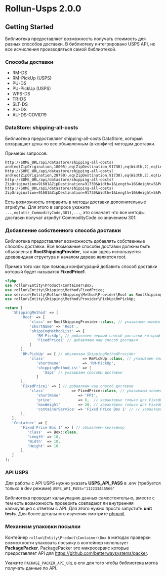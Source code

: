 # Rollun-Usps 2.0.0

## Getting Started
Библиотека предоставляет возможность получать стоимость для разных способов доставки. В библиотеку интегрировано USPS API, но все исчисления производяться самой библиотекой.

### Способы доставки ###
- RM-DS
- RM-PickUp (USPS)
- PU-DS
- PU-PickUp (USPS)
- WPS-DS
- TR-DS
- SLT-DS
- AU-DS
- AU-DS-COVID19


### DataStore: shipping-all-costs
Библиотека предоставляет shipping-all-costs DataStore, который возвращает цены по все объявленным (в конфиге) методам доставки. 

Примеры запросов:
```
http://SOME_URL/api/datastore/shipping-all-costs?and(eq(ZipOrigination,10005),eq(ZipDestination,91730),eq(Width,2),eq(Length,2),eq(Height,5),eq(Pounds,2),ne(cost,null()))&sort(+cost)&limit(50)
http://SOME_URL/api/datastore/shipping-all-costs?and(eq(ZipOrigination,28790),eq(ZipDestination,91730),eq(Width,2),eq(Length,2),eq(Height,1),eq(Pounds,2),eq(attr_CommodityCode,301),ne(cost,null()))&sort(+cost)&limit(50)
http://SOME_URL/api/datastore/shipping-all-costs?ZipOrigination=91601&ZipDestination=91730&Width=1&Length=10&Height=5&Pounds=0.5&Click_N_Shipp=Priority%20Mail
http://SOME_URL/api/datastore/shipping-all-costs?ZipOrigination=91601&ZipDestination=91730&Width=1&Length=10&Height=5&Pounds=1&like(id,*FtCls*)&limit(2,1)&select(id)
```
Есть возможность отправить в методы доставки дополнительные атрибуты. Для этого в запросе укажите ```...,еq(attr_CommodityCode,301),...```, это означает что все методы доставки получат атрибут CommodityCode со значением 301.

### Добавление собственного способа доставки
Библиотека предоставляет возможность добавлять собственные способы доставки. Все возможные способы доставки должны быть объявлены в **RootShippingProvider**, так как здесь используется древовидная структура и началом дерево является root. 

Пример того как при помощи конфигураций добавить способ доставки который будет называтся **FixedPrice1**.
```php
<?php
use rollun\Entity\Product\Container\Box; 
use rollun\Entity\Shipping\Method\FixedPrice;
use service\Entity\Rollun\Shipping\Method\Provider\Root as RootShippingProvider;
use rollun\Entity\Shipping\Method\Provider\PickUp\RmPickUp;

return [
   'ShippingMethod' => [
       'Root' => [
           'class' => RootShippingProvider::class, // указываем элемент сервис менеджера
           'shortName' => 'Root', 
           'shippingMethodList' => [
              'RM-PickUp', // добавляем первый способ доставки который по своей сути является еще одним ShippingMethodProvider со своими способами доставки
              'FixedPrice1' // добавляем наш способ доставки
           ]
       ],
       'RM-PickUp' => [ // объявляем ShippingMethodProvider
           'class'                 => RmPickUp::class, // указываем элемент сервис менеджера
              'shortName'          => 'RM-PickUp',
              'shippingMethodList' => [
                 'Usps' // указываем способы доставки
              ]
       ],
       'FixedPrice1' => [ // добавляем наш способ доставки
           'class'            => FixedPrice::class, // указываем элемент сервис менеджера
              'shortName'        => 'FP1',
              'price'            => 8,  // характерно только для FixedPrice::class, указываем цену
              'maxWeight'        => 20, // характерно только для FixedPrice::class, максимально допустимый вес
              'containerService' => 'Fixed Price Box 1' // // характерно только для FixedPrice::class, указываем контейнер
       ],
   ],
   'Container' => [
       'Fixed Price Box 1' => [ // объявляем контейнер
          'class'  => Box::class,
          'Length' => 10,
          'Width'  => 10,
          'Height' => 10
       ],
   ]
];
``` 

### API USPS
Для работы с API USPS нужно указать **USPS_API_PASS** в .env (требуется только в dev режиме)
``USPS_API_PASS="112233445566"``

Библиотека проводит калькулацию данных самостоятельно, вместе с тем есть возможность проверить совпадают ли внутренняя калькуляция с ответом с API. Для этого нужно просто запустить **unit tests**. 
Для более детального изучения смотрите [phpunit](test/unit/RollunEntity/Shipping/Method/Usps)

### Механизм упаковки посылки
Контейнер `rollun\Entity\Product\Container\Box` в методах проверки возможности упаковать посылку в контейнер использует **PackagePacker**.
PackagePacker это микросервис которые предоставляет API для https://github.com/betterwaysystems/packer.

Укажите `PACKAGE_PACKER_API_URL` в env для того чтобы библиотека могла получать данные по API.
